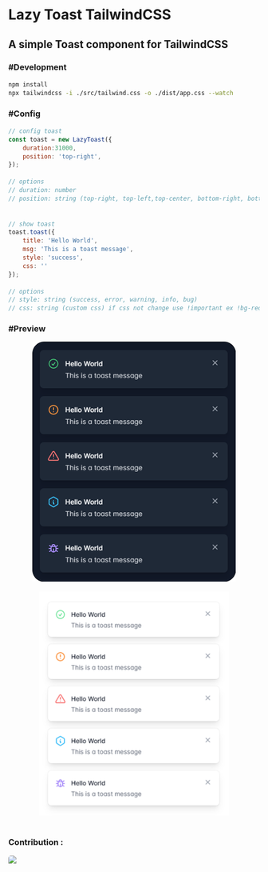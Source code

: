 # **Lazy Toast TailwindCSS**
## A simple Toast component for TailwindCSS

### **#Development**
```bash
npm install
npx tailwindcss -i ./src/tailwind.css -o ./dist/app.css --watch
```

### **#Config**
```js
// config toast
const toast = new LazyToast({
    duration:31000,
    position: 'top-right',
});

// options
// duration: number
// position: string (top-right, top-left,top-center, bottom-right, bottom-left bottom-center)


// show toast
toast.toast({
    title: 'Hello World',
    msg: 'This is a toast message',
    style: 'success',
    css: ''
});

// options
// style: string (success, error, warning, info, bug)
// css: string (custom css) if css not change use !important ex !bg-red-500 !text-white
```

### **#Preview**
<!-- center -->
<div style="display: flex; justify-content: center; align-items: center; flex-direction: column; margin-bottom: 20px">
<img src="preview-dark.png" style="max-height: 100%; height: 30rem; margin-bottom: 20px">
<img src="preview.png" style="max-height: 100%; height: 28rem;margin-bottom: 20px">
</div>
<h3><strong>Contribution : </strong></h3>
<a href="https://github.com/ilsyaa"><img style="min-height: 20px; height: 50px; border-radius: 5px" src="https://avatars.githubusercontent.com/u/76580335?v=4" /></a>